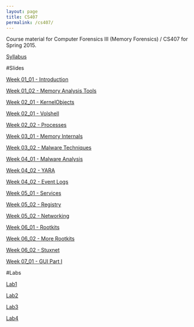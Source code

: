 ```yaml
---
layout: page
title: CS407
permalink: /cs407/
---
```


Course material for Computer Forensics III (Memory Forensics) / CS407 for Spring 2015. 

[Syllabus](/cs407/syllabus.html)

#Slides

[Week 01_01 - Introduction](/resources/cs407/ODPslides/Ch-1.1.odp)

[Week 01_02 - Memory Analysis Tools](/resources/cs407/ODPslides/Ch-1.2.odp)

[Week 02_01 - KernelObjects](/resources/cs407/slides/week02_01-KernelObjects.html)

[Week 02_01 - Volshell](/resources/cs407/slides/week02_01-volshell.html)

[Week 02_02 - Processes](/resources/cs407/slides/week02_02-Processes.html)

[Week 03_01 - Memory Internals](/resources/cs407/slides/week03_01-MemoryInternals.html)

[Week 03_02 - Malware Techniques](/resources/cs407/slides/week03_02-Malware.html)

[Week 04_01 - Malware Analysis](/resources/cs407/slides/week04_01-MalwareAnalysis.html)

[Week 04_02 - YARA](/resources/cs407/slides/week04-YARA.html)

[Week 04_02 - Event Logs](/resources/cs407/slides/week04_02-EventLogs.html)

[Week 05_01 - Services](/resources/cs407/slides/week05_01-Services.html)

[Week 05_02 - Registry](/resources/cs407/slides/week05_02-Registry.html)

[Week 05_02 - Networking](/resources/cs407/slides/week05_02-Networking.html)

[Week 06_01 - Rootkits](/resources/cs407/slides/week06_01-Rootkits.html)

[Week 06_02 - More Rootkits](/resources/cs407/slides/week06_02-moreRootkits.html)

[Week 06_02 - Stuxnet](/resources/cs407/slides/week06-Stuxnet.html)

[Week 07_01 - GUI Part I](/resources/cs407/slides/week07_01-GUI.html)

#Labs 

[Lab1](/cs407/labs/lab1.html)

[Lab2](/cs407/labs/lab2.html)

[Lab3](/cs407/labs/lab3.html)

[Lab4](/cs407/labs/lab4.html)